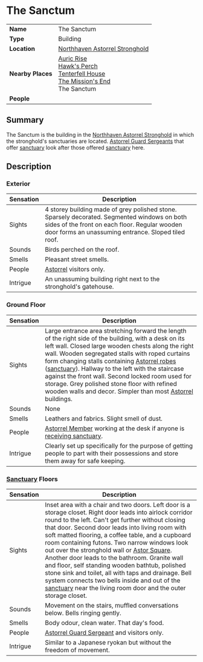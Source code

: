 # The Sanctum

|||
| --- | --- |
| **Name** | The Sanctum | place.4
| **Type** | Building |
| **Location** | [Northhaven Astorrel Stronghold](../../settlements/strongholds/northhaven-astorrel-stronghold.md) |
| **Nearby Places** | [Auric Rise](auric-rise.md)<br>[Hawk's Perch](hawks-perch.md)<br>[Tenterfell House](tenterfell-house.md)<br>[The Mission's End](../inns-taverns/the-missions-end.md)<br>The Sanctum |
| **People** | |

## Summary

The Sanctum is the building in the [Northhaven Astorrel Stronghold](../../settlements/strongholds/northhaven-astorrel-stronghold.md) in which the stronghold's sanctuaries are located. [Astorrel Guard Sergeants](../../../organisations/government/astorrel/ranks/astorrel-guard-sergeant.md) that offer [sanctuary](../../../organisations/government/astorrel/sanctuary.md) look after those offered [sanctuary](../../../organisations/government/astorrel/sanctuary.md) here.

## Description

### Exterior

| Sensation | Description |
| ---- | --- |
| Sights | 4 storey building made of grey polished stone. Sparsely decorated. Segmented windows on both sides of the front on each floor. Regular wooden door forms an unassuming entrance. Sloped tiled roof. |
| Sounds | Birds perched on the roof. |
| Smells | Pleasant street smells. |
| People | [Astorrel](../../../organisations/government/astorrel/astorrel.md) visitors only. |
| Intrigue | An unassuming building right next to the stronghold's gatehouse. |

### Ground Floor

| Sensation | Description |
| ---- | --- |
| Sights | Large entrance area stretching forward the length of the right side of the building, with a desk on its left wall. Closed large wooden chests along the right wall. Wooden segregated stalls with roped curtains form changing stalls containing [Astorrel robes](../../../organisations/government/astorrel/uniforms/astorrel-robes.md) ([sanctuary](../../../organisations/government/astorrel/sanctuary.md)). Hallway to the left with the staircase against the front wall. Second locked room used for storage. Grey polished stone floor with refined wooden walls and decor. Simpler than most [Astorrel](../../../organisations/government/astorrel/astorrel.md) buildings. |
| Sounds | None |
| Smells | Leathers and fabrics. Slight smell of dust. |
| People | [Astorrel Member](../../../organisations/government/astorrel/ranks/astorrel-member.md) working at the desk if anyone is [receiving sanctuary](../../../storylines/ended/receiving-sanctuary.md). |
| Intrigue | Clearly set up specifically for the purpose of getting people to part with their possessions and store them away for safe keeping. |

### [Sanctuary](../../../organisations/government/astorrel/sanctuary.md) Floors

| Sensation | Description |
| ---- | --- |
| Sights | Inset area with a chair and two doors. Left door is a storage closet. Right door leads into airlock corridor round to the left. Can't get further without closing that door. Second door leads into living room with soft matted flooring, a coffee table, and a cupboard room containing futons. Two narrow windows look out over the stronghold wall or [Astor Square](../../structures/astor-square.md). Another door leads to the bathroom. Granite wall and floor, self standing wooden bathtub, polished stone sink and toilet, all with taps and drainage. Bell system connects two bells inside and out of the [sanctuary](../../../organisations/government/astorrel/sanctuary.md) near the living room door and the outer storage closet. |
| Sounds | Movement on the stairs, muffled conversations below. Bells ringing gently. |
| Smells | Body odour, clean water. That day's food. |
| People | [Astorrel Guard Sergeant](../../../organisations/government/astorrel/ranks/astorrel-guard-sergeant.md) and visitors only. |
| Intrigue | Similar to a Japanese ryokan but without the freedom of movement. |
